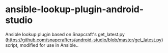 # ansible-lookup-plugin-android-studio
Ansible lookup plugin based on Snapcraft's get_latest.py (https://github.com/snapcrafters/android-studio/blob/master/get_latest.py) script, modified for use in Ansible..
